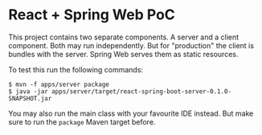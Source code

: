# React + Spring Web PoC

This project contains two separate components. A server and a client component.
Both may run independently. But for "production" the client is bundles with the
server. Spring Web serves them as static resources.

To test this run the following commands:

```shell
$ mvn -f apps/server package
$ java -jar apps/server/target/react-spring-boot-server-0.1.0-SNAPSHOT.jar
```

You may also run the main class with your favourite IDE instead. But make sure
to run the `package` Maven target before.
